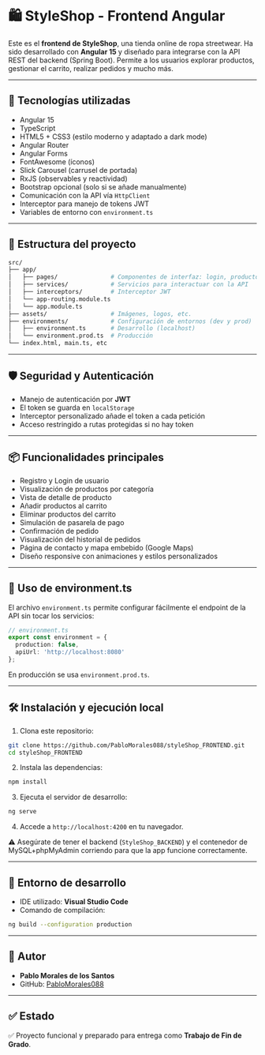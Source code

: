# 🛍️ StyleShop - Frontend Angular

Este es el **frontend de StyleShop**, una tienda online de ropa streetwear. Ha sido desarrollado con **Angular 15** y diseñado para integrarse con la API REST del backend (Spring Boot). Permite a los usuarios explorar productos, gestionar el carrito, realizar pedidos y mucho más.

---

## 🚀 Tecnologías utilizadas

- Angular 15
- TypeScript
- HTML5 + CSS3 (estilo moderno y adaptado a dark mode)
- Angular Router
- Angular Forms
- FontAwesome (íconos)
- Slick Carousel (carrusel de portada)
- RxJS (observables y reactividad)
- Bootstrap opcional (solo si se añade manualmente)
- Comunicación con la API vía `HttpClient`
- Interceptor para manejo de tokens JWT
- Variables de entorno con `environment.ts`

---

## 📁 Estructura del proyecto

```bash
src/
├── app/
│   ├── pages/               # Componentes de interfaz: login, productos, carrito, contacto...
│   ├── services/            # Servicios para interactuar con la API
│   ├── interceptors/        # Interceptor JWT
│   └── app-routing.module.ts
│   └── app.module.ts
├── assets/                  # Imágenes, logos, etc.
├── environments/            # Configuración de entornos (dev y prod)
│   ├── environment.ts       # Desarrollo (localhost)
│   └── environment.prod.ts  # Producción
└── index.html, main.ts, etc
```

---

## 🛡️ Seguridad y Autenticación

- Manejo de autenticación por **JWT**
- El token se guarda en `localStorage`
- Interceptor personalizado añade el token a cada petición
- Acceso restringido a rutas protegidas si no hay token

---

## 📦 Funcionalidades principales

- Registro y Login de usuario
- Visualización de productos por categoría
- Vista de detalle de producto
- Añadir productos al carrito
- Eliminar productos del carrito
- Simulación de pasarela de pago
- Confirmación de pedido
- Visualización del historial de pedidos
- Página de contacto y mapa embebido (Google Maps)
- Diseño responsive con animaciones y estilos personalizados

---

## 🧠 Uso de environment.ts

El archivo `environment.ts` permite configurar fácilmente el endpoint de la API sin tocar los servicios:

```ts
// environment.ts
export const environment = {
  production: false,
  apiUrl: 'http://localhost:8080'
};
```

En producción se usa `environment.prod.ts`.

---

## 🛠️ Instalación y ejecución local

1. Clona este repositorio:

```bash
git clone https://github.com/PabloMorales088/styleShop_FRONTEND.git
cd styleShop_FRONTEND
```

2. Instala las dependencias:

```bash
npm install
```

3. Ejecuta el servidor de desarrollo:

```bash
ng serve
```

4. Accede a `http://localhost:4200` en tu navegador.

⚠️ Asegúrate de tener el backend (`StyleShop_BACKEND`) y el contenedor de MySQL+phpMyAdmin corriendo para que la app funcione correctamente.

---

## 🧪 Entorno de desarrollo

- IDE utilizado: **Visual Studio Code**
- Comando de compilación:

```bash
ng build --configuration production
```

---

## 🙋 Autor

- **Pablo Morales de los Santos**
- GitHub: [PabloMorales088](https://github.com/PabloMorales088)

---

## ✅ Estado

✅ Proyecto funcional y preparado para entrega como **Trabajo de Fin de Grado**.
